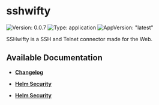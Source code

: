 # sshwifty

![Version: 0.0.7](https://img.shields.io/badge/Version-0.0.7-informational?style=flat-square) ![Type: application](https://img.shields.io/badge/Type-application-informational?style=flat-square) ![AppVersion: "latest"](https://img.shields.io/badge/AppVersion-"latest"-informational?style=flat-square)

SSHwifty is a SSH and Telnet connector made for the Web.

## Available Documentation

- [**Changelog**](CHANGELOG)

- [**Helm Security**](container-security)

- [**Helm Security**](helm-security)

